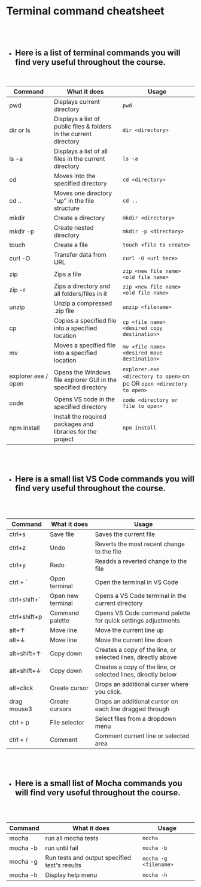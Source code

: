 # Terminal command cheatsheet

</br>
</br>

- ## Here is a list of terminal commands you will find very useful throughout the course.
</br>

| Command      | What it does                                                       | Usage                                       |
| ------------ | ------------------------------------------------------------------ | ------------------------------------------- |
| pwd          | Displays current directory                                         | `pwd`                                       |
| dir or ls    | Displays a list of public files & folders in the current directory | `dir <directory>`                           |
| ls -a        | Displays a list of all files in the current directory              | `ls -a`                                     |
| cd           | Moves into the specified directory                                 | `cd <directory>`                            |
| cd ..        | Moves one directory "up" in the file structure                     | `cd ..`                                     |
| mkdir        | Create a directory                                                 | `mkdir <directory>`                         |
| mkdir -p     | Create nested directory                                            | `mkdir -p <directory>`                      |
| touch        | Create a file                                                      | `touch <file to create>`                    |
| curl -O      | Transfer data from URL                                             | `curl -O <url here>`                        |
| zip          | Zips a file                                                        | `zip <new file name> <old file name>`       |
| zip -r       | Zips a directory and all folders/files in it                       | `zip <new file name> <old file name>`       |
| unzip        | Unzip a compressed .zip file                                       | `unzip <filename>`                          |
| cp           | Copies a specified file into a specified location                  | `cp <file name> <desired copy destination>` |
| mv           | Moves a specified file into a specified location                   | `mv <file name> <desired move destination>` |
| explorer.exe / open | Opens the Windows file explorer GUI in the specified directory     | `explorer.exe <directory to open>` on pc OR `open <directory to open>`          |
| code         | Opens VS code in the specified directory                           | `code <directory or file to open> `         |
| npm install  | Install the required packages and libraries for the project        | `npm install`                               |

</br>
</br>

- ## Here is a small list VS Code commands you will find very useful throughout the course.
</br>
</br>

| Command      | What it does      | Usage                                                         |
| ------------ | ----------------- | ------------------------------------------------------------- |
| ctrl+s       | Save file         | Saves the current file                                        |
| ctrl+z       | Undo              | Reverts the most recent change to the file                    |
| ctrl+y       | Redo              | Readds a reverted change to the file                          |
| ctrl + `     | Open terminal     | Open the terminal in VS Code                                  |
| ctrl+shift+` | Open new terminal | Opens a VS Code terminal in the current directory             |
| ctrl+shift+p | Command palette   | Opens VS Code command palette for quick settings adjustments  |
| alt+↑        | Move line         | Move the current line up                                      |
| alt+↓        | Move line         | Move the current line down                                    |
| alt+shift+↑  | Copy down         | Creates a copy of the line, or selected lines, directly above |
| alt+shift+↓  | Copy down         | Creates a copy of the line, or selected lines, directly below |
| alt+click    | Create cursor     | Drops an additional curser where you click.                   |
| drag mouse3  | Create cursors    | Drops an additional cursor on each line dragged through       |
| ctrl + p     | File selector     | Select files from a dropdown menu                             |
| ctrl + /     | Comment           | Comment current line or selected area                         |

</br>
</br>

- ## Here is a small list of Mocha commands you will find very useful throughout the course.
</br>
</br>

| Command  | What it does                                  | Usage                 |
| -------- | --------------------------------------------- | --------------------- |
| mocha    | run all mocha tests                           | `mocha`               |
| mocha -b | run until fail                                | `mocha -b`            |
| mocha -g | Run tests and output specified test's results | `mocha -g <filename>` |
| mocha -h | Display help menu                             | `mocha -h `           |

